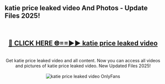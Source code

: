<h2>katie price leaked video And Photos - Update Files 2025!</h2>
<br>
<div align="center">
<h2><a href="https://linkcuts.com/hfmhzwbr" rel="nofollow">🔴 CLICK HERE 🌐==►► katie price leaked video</a></h2>
<br>
Get katie price leaked video and all content. Now you can access all videos and pictures of katie price leaked video. New Updated Files 2025!
<br>
<br>
<a href="https://linkcuts.com/hfmhzwbr" rel="nofollow" data-target="animated-image.originalLink"><img src="https://i.ibb.co.com/WyWwxjT/player-gif2.gif" alt="katie price leaked video OnlyFans" style="max-width: 100%; display: inline-block;" data-target="animated-image.originalImage"></a>
</div>
<br>